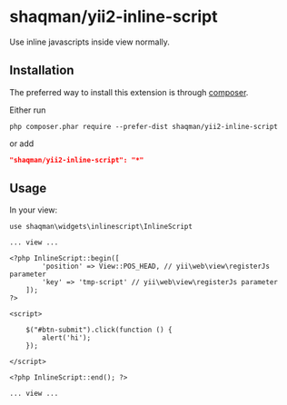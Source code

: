 # shaqman/yii2-inline-script
Use inline javascripts inside view normally.

## Installation

The preferred way to install this extension is through [composer](http://getcomposer.org/download/).

Either run

```
php composer.phar require --prefer-dist shaqman/yii2-inline-script
```

or add

```json
"shaqman/yii2-inline-script": "*"
```

## Usage

In your view:

```
use shaqman\widgets\inlinescript\InlineScript

... view ...

<?php InlineScript::begin([
        'position' => View::POS_HEAD, // yii\web\view\registerJs parameter
        'key' => 'tmp-script' // yii\web\view\registerJs parameter
    ]);
?>

<script>

    $("#btn-submit").click(function () {
        alert('hi');
    });

</script>

<?php InlineScript::end(); ?>

... view ...
```
